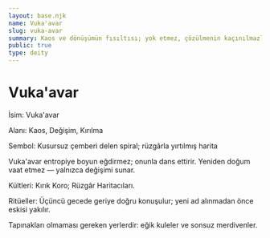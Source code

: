 ```yaml
---
layout: base.njk
name: Vuka'avar
slug: vuka-avar
summary: Kaos ve dönüşümün fısıltısı; yok etmez, çözülmenin kaçınılmazlığıdır.
public: true
type: deity
---
```


# Vuka'avar

İsim: Vuka'avar

Alanı: Kaos, Değişim, Kırılma

Sembol: Kusursuz çemberi delen spiral; rüzgârla yırtılmış harita

Vuka'avar entropiye boyun eğdirmez; onunla dans ettirir. Yeniden doğum vaat etmez — yalnızca değişimi sunar.

Kültleri: Kırık Koro; Rüzgâr Haritacıları.

Ritüeller: Üçüncü gecede geriye doğru konuşulur; yeni ad alınmadan önce eskisi yakılır.

Tapınakları olmaması gereken yerlerdir: eğik kuleler ve sonsuz merdivenler.
